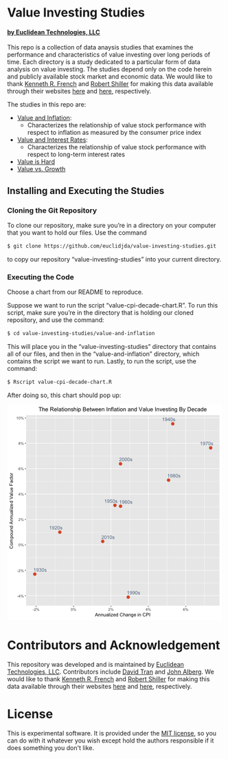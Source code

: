 # Value Investing Studies
#### [by Euclidean Technologies, LLC](http://www.euclidean.com)

This repo is a collection of data anaysis studies that examines the performance and characteristics of value investing over long periods of time. Each directory is a study dedicated to a particular form of data analysis on value investing. The studies depend only on the code herein and publicly available stock market and economic data. We would like to thank [Kenneth R. French](http://mba.tuck.dartmouth.edu/pages/faculty/ken.french/) and [Robert Shiller](http://www.econ.yale.edu/~shiller/) for making this data available through their websites [here](http://mba.tuck.dartmouth.edu/pages/faculty/ken.french/data_library.html#Research) and [here](http://www.econ.yale.edu/~shiller/data.htm), respectively. 

The studies in this repo are:
- [Value and Inflation](https://github.com/euclidjda/value-investing-studies/tree/master/value-and-inflation): 
	- Characterizes the relationship of value stock performance with respect to inflation as measured by the consumer price index
- [Value and Interest Rates](https://github.com/euclidjda/value-investing-studies/tree/master/value-and-interest-rates):
	- Characterizes the relationship of value stock performance with respect to long-term interest rates 
- [Value is Hard](https://github.com/euclidjda/value-investing-studies/tree/master/value-is-hard)
- [Value vs. Growth](https://github.com/euclidjda/value-investing-studies/tree/master/value-vs-growth)


## Installing and Executing the Studies

### Cloning the Git Repository

To clone our repository, make sure you’re in a directory on your computer that you want to hold our files. Use the command 

```bash
$ git clone https://github.com/euclidjda/value-investing-studies.git
```

to copy our repository “value-investing-studies” into your current directory. 

### Executing the Code

Choose a chart from our README to reproduce.

Suppose we want to run the script “value-cpi-decade-chart.R”. To run this script, make sure you’re in the directory that is holding our cloned repository, and use the command: 

```bash
$ cd value-investing-studies/value-and-inflation
```

This will place you in the “value-investing-studies” directory that contains all of our files, and then in the “value-and-inflation” directory, which contains the script we want to run. Lastly, to run the script, use the command: 

```bash 
$ Rscript value-cpi-decade-chart.R
```

After doing so, this chart should pop up:  

![alt text](/value-and-inflation/value-cpi-decade-chart.png)


# Contributors and Acknowledgement

This repository was developed and is maintained by [Euclidean Technologies, LLC](http://www.euclidean.com/). Contributors include [David Tran](http://github.com/dtran24) and [John Alberg](http://github.com/euclidjda). We would like to thank [Kenneth R. French](http://mba.tuck.dartmouth.edu/pages/faculty/ken.french/) and [Robert Shiller](http://www.econ.yale.edu/~shiller/) for making this data available through their websites [here](http://mba.tuck.dartmouth.edu/pages/faculty/ken.french/data_library.html#Research) and [here](http://www.econ.yale.edu/~shiller/data.htm), respectively. 

# License 

This is experimental software. It is provided under the [MIT license][mit], so you can do with it whatever you wish except hold the authors responsible if it does something you don't like.

[mit]: http://www.opensource.org/licenses/mit-license.php
